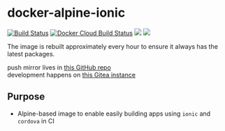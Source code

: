# docker-alpine-ionic

[![Build Status](https://drone.dotya.ml/api/badges/wanderer/docker-alpine-ionic/status.svg)](https://drone.dotya.ml/wanderer/docker-alpine-ionic)
[![Docker Cloud Build Status](https://img.shields.io/docker/cloud/build/immawanderer/alpine-ionic)](https://hub.docker.com/r/immawanderer/alpine-ionic/builds)
[![](https://images.microbadger.com/badges/version/immawanderer/archlinux.svg)](https://microbadger.com/images/immawanderer/archlinux)
[![](https://images.microbadger.com/badges/commit/immawanderer/archlinux.svg)](https://microbadger.com/images/immawanderer/archlinux)

The image is rebuilt approximately every hour to ensure it always has the latest packages.

push mirror lives in [this GitHub repo](https://github.com/wULLSnpAXbWZGYDYyhWTKKspEQoaYxXyhoisqHf/docker-alpine-ionic)  
development happens on [this Gitea instance](https://git.dotya.ml/wanderer/docker-alpine-ionic)

## Purpose
* Alpine-based image to enable easily building apps using `ionic` and `cordova` in CI

